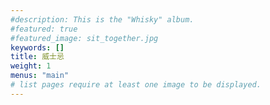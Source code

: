 ```yaml
---
#description: This is the "Whisky" album.
#featured: true
#featured_image: sit_together.jpg
keywords: []
title: 威士忌
weight: 1
menus: "main"
# list pages require at least one image to be displayed.
---
```

